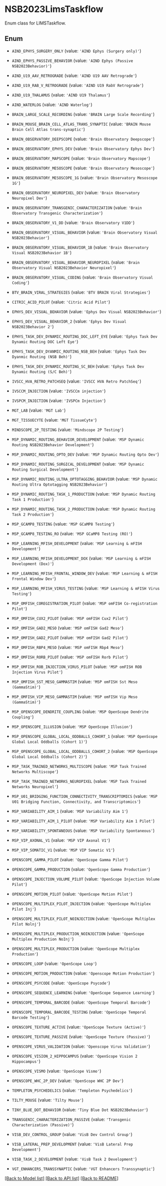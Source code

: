 # NSB2023LimsTaskflow

Enum class for LIMSTaskflow.

## Enum

* `AIND_EPHYS_SURGERY_ONLY` (value: `'AIND Ephys (Surgery only)'`)

* `AIND_EPHYS_PASSIVE_BEHAVIOR` (value: `'AIND Ephys (Passive NSB2023Behavior)'`)

* `AIND_U19_AAV_RETROGRADE` (value: `'AIND U19 AAV Retrograde'`)

* `AIND_U19_RAB_V_RETROGRADE` (value: `'AIND U19 RabV Retrograde'`)

* `AIND_U19_THALAMUS` (value: `'AIND U19 Thalamus'`)

* `AIND_WATERLOG` (value: `'AIND Waterlog'`)

* `BRAIN_LARGE_SCALE_RECORDING` (value: `'BRAIN Large Scale Recording'`)

* `BRAIN_MOUSE_BRAIN_CELL_ATLAS_TRANS_SYNAPTIC` (value: `'BRAIN Mouse Brain Cell Atlas trans-synaptic'`)

* `BRAIN_OBSERVATORY_DEEPSCOPE` (value: `'Brain Observatory Deepscope'`)

* `BRAIN_OBSERVATORY_EPHYS_DEV` (value: `'Brain Observatory Ephys Dev'`)

* `BRAIN_OBSERVATORY_MAPSCOPE` (value: `'Brain Observatory Mapscope'`)

* `BRAIN_OBSERVATORY_MESOSCOPE` (value: `'Brain Observatory Mesoscope'`)

* `BRAIN_OBSERVATORY_MESOSCOPE_1G` (value: `'Brain Observatory Mesoscope 1G'`)

* `BRAIN_OBSERVATORY_NEUROPIXEL_DEV` (value: `'Brain Observatory Neuropixel Dev'`)

* `BRAIN_OBSERVATORY_TRANSGENIC_CHARACTERIZATION` (value: `'Brain Observatory Transgenic Characterization'`)

* `BRAIN_OBSERVATORY_V1_DD` (value: `'Brain Observatory V1DD'`)

* `BRAIN_OBSERVATORY_VISUAL_BEHAVIOR` (value: `'Brain Observatory Visual NSB2023Behavior'`)

* `BRAIN_OBSERVATORY_VISUAL_BEHAVIOR_1B` (value: `'Brain Observatory Visual NSB2023Behavior 1B'`)

* `BRAIN_OBSERVATORY_VISUAL_BEHAVIOR_NEUROPIXEL` (value: `'Brain Observatory Visual NSB2023Behavior Neuropixel'`)

* `BRAIN_OBSERVATORY_VISUAL_CODING` (value: `'Brain Observatory Visual Coding'`)

* `BTV_BRAIN_VIRAL_STRATEGIES` (value: `'BTV BRAIN Viral Strategies'`)

* `CITRIC_ACID_PILOT` (value: `'Citric Acid Pilot'`)

* `EPHYS_DEV_VISUAL_BEHAVIOR` (value: `'Ephys Dev Visual NSB2023Behavior'`)

* `EPHYS_DEV_VISUAL_BEHAVIOR_2` (value: `'Ephys Dev Visual NSB2023Behavior 2'`)

* `EPHYS_TASK_DEV_DYNAMIC_ROUTING_DOC_LEFT_EYE` (value: `'Ephys Task Dev Dynamic Routing DOC Left Eye'`)

* `EPHYS_TASK_DEV_DYANMIC_ROUTING_NSB_BEH` (value: `'Ephys Task Dev Dyanmic Routing (NSB Beh)'`)

* `EPHYS_TASK_DEV_DYNAMIC_ROUTING_SC_BEH` (value: `'Ephys Task Dev Dynamic Routing (S/C Beh)'`)

* `IVSCC_HVA_RETRO_PATCHSEQ` (value: `'IVSCC HVA Retro PatchSeq'`)

* `IVSCCM_INJECTION` (value: `'IVSCCm injection'`)

* `IVSPCM_INJECTION` (value: `'IVSPCm Injection'`)

* `MGT_LAB` (value: `'MGT Lab'`)

* `MGT_TISSUECYTE` (value: `'MGT TissueCyte'`)

* `MINDSCOPE_2P_TESTING` (value: `'Mindscope 2P Testing'`)

* `MSP_DYNAMIC_ROUTING_BEHAVIOR_DEVELOPMENT` (value: `'MSP Dynamic Routing NSB2023Behavior Development'`)

* `MSP_DYNAMIC_ROUTING_OPTO_DEV` (value: `'MSP Dynamic Routing Opto Dev'`)

* `MSP_DYNAMIC_ROUTING_SURGICAL_DEVELOPMENT` (value: `'MSP Dynamic Routing Surgical Development'`)

* `MSP_DYNAMIC_ROUTING_ULTRA_OPTOTAGGING_BEHAVIOR` (value: `'MSP Dynamic Routing Ultra Optotagging NSB2023Behavior'`)

* `MSP_DYNAMIC_ROUTING_TASK_1_PRODUCTION` (value: `'MSP Dynamic Routing Task 1 Production'`)

* `MSP_DYNAMIC_ROUTING_TASK_2_PRODUCTION` (value: `'MSP Dynamic Routing Task 2 Production'`)

* `MSP_GCAMP8_TESTING` (value: `'MSP GCaMP8 Testing'`)

* `MSP_GCAMP8_TESTING_RO` (value: `'MSP GCaMP8 Testing (RO)'`)

* `MSP_LEARNING_MFISH_DEVELOPMENT` (value: `'MSP Learning & mFISH Development'`)

* `MSP_LEARNING_MFISH_DEVELOPMENT_DOX` (value: `'MSP Learning & mFISH Development (Dox)'`)

* `MSP_LEARNING_MFISH_FRONTAL_WINDOW_DEV` (value: `'MSP Learning & mFISH Frontal Window Dev'`)

* `MSP_LEARNING_MFISH_VIRUS_TESTING` (value: `'MSP Learning & mFISH Virus Testing'`)

* `MSP_OMFISH_COREGISTRATION_PILOT` (value: `'MSP omFISH Co-registration Pilot'`)

* `MSP_OMFISH_CUX2_PILOT` (value: `'MSP omFISH Cux2 Pilot'`)

* `MSP_OMFISH_GAD2_MESO` (value: `'MSP omFISH Gad2 Meso'`)

* `MSP_OMFISH_GAD2_PILOT` (value: `'MSP omFISH Gad2 Pilot'`)

* `MSP_OMFISH_RBP4_MESO` (value: `'MSP omFISH Rbp4 Meso'`)

* `MSP_OMFISH_RORB_PILOT` (value: `'MSP omFISH Rorb Pilot'`)

* `MSP_OMFISH_ROB_INJECTION_VIRUS_PILOT` (value: `'MSP omFISH ROB Injection Virus Pilot'`)

* `MSP_OMFISH_SST_MESO_GAMMASTIM` (value: `'MSP omFISH Sst Meso (GammaStim)'`)

* `MSP_OMFISH_VIP_MESO_GAMMASTIM` (value: `'MSP omFISH Vip Meso (GammaStim)'`)

* `MSP_OPENSCOPE_DENDRITE_COUPLING` (value: `'MSP OpenScope Dendrite Coupling'`)

* `MSP_OPENSCOPE_ILLUSION` (value: `'MSP OpenScope Illusion'`)

* `MSP_OPENSCOPE_GLOBAL_LOCAL_ODDBALLS_COHORT_1` (value: `'MSP OpenScope Global Local Oddballs (Cohort 1)'`)

* `MSP_OPENSCOPE_GLOBAL_LOCAL_ODDBALLS_COHORT_2` (value: `'MSP OpenScope Global Local Oddballs (Cohort 2)'`)

* `MSP_TASK_TRAINED_NETWORKS_MULTISCOPE` (value: `'MSP Task Trained Networks Multiscope'`)

* `MSP_TASK_TRAINED_NETWORKS_NEUROPIXEL` (value: `'MSP Task Trained Networks Neuropixel'`)

* `MSP_U01_BRIDGING_FUNCTION_CONNECTIVITY_TRANSCRIPTOMICS` (value: `'MSP U01 Bridging Function, Connectivity, and Transcriptomics'`)

* `MSP_VARIABILITY_AIM_1` (value: `'MSP Variability Aim 1'`)

* `MSP_VARIABILITY_AIM_1_PILOT` (value: `'MSP Variability Aim 1 Pilot'`)

* `MSP_VARIABILITY_SPONTANEOUS` (value: `'MSP Variability Spontaneous'`)

* `MSP_VIP_AXONAL_V1` (value: `'MSP VIP Axonal V1'`)

* `MSP_VIP_SOMATIC_V1` (value: `'MSP VIP Somatic V1'`)

* `OPENSCOPE_GAMMA_PILOT` (value: `'OpenScope Gamma Pilot'`)

* `OPENSCOPE_GAMMA_PRODUCTION` (value: `'OpenScope Gamma Production'`)

* `OPENSCOPE_INJECTION_VOLUME_PILOT` (value: `'OpenScope Injection Volume Pilot'`)

* `OPENSCOPE_MOTION_PILOT` (value: `'OpenScope Motion Pilot'`)

* `OPENSCOPE_MULTIPLEX_PILOT_INJECTION` (value: `'OpenScope Multiplex Pilot Inj'`)

* `OPENSCOPE_MULTIPLEX_PILOT_NOINJECTION` (value: `'OpenScope Multiplex Pilot Nolnj'`)

* `OPENSCOPE_MULTIPLEX_PRODUCTION_NOINJECTION` (value: `'OpenScope Multiplex Production NoInj'`)

* `OPENSCOPE_MULTIPLEX_PRODUCTION` (value: `'OpenScope Multiplex Production'`)

* `OPENSCOPE_LOOP` (value: `'OpenScope Loop'`)

* `OPENSCOPE_MOTION_PRODUCTION` (value: `'Openscope Motion Production'`)

* `OPENSCOPE_PSYCODE` (value: `'OpenScope Psycode'`)

* `OPENSCOPE_SEQUENCE_LEARNING` (value: `'OpenScope Sequence Learning'`)

* `OPENSCOPE_TEMPORAL_BARCODE` (value: `'OpenScope Temporal Barcode'`)

* `OPENSCOPE_TEMPORAL_BARCODE_TESTING` (value: `'OpenScope Temporal Barcode Testing'`)

* `OPENSCOPE_TEXTURE_ACTIVE` (value: `'OpenScope Texture (Active)'`)

* `OPENSCOPE_TEXTURE_PASSIVE` (value: `'OpenScope Texture (Passive)'`)

* `OPENSCOPE_VIRUS_VALIDATION` (value: `'Openscope Virus Validation'`)

* `OPENSCOPE_VISION_2_HIPPOCAMPUS` (value: `'OpenScope Vision 2 Hippocampus'`)

* `OPENSCOPE_VISMO` (value: `'OpenScope Vismo'`)

* `OPENSCOPE_WHC_2P_DEV` (value: `'OpenScope WHC 2P Dev'`)

* `TEMPLETON_PSYCHEDELICS` (value: `'Templeton Psychedelics'`)

* `TILTY_MOUSE` (value: `'Tilty Mouse'`)

* `TINY_BLUE_DOT_BEHAVIOR` (value: `'Tiny Blue Dot NSB2023Behavior'`)

* `TRANSGENIC_CHARACTERIZATION_PASSIVE` (value: `'Transgenic Characterization (Passive)'`)

* `VISB_DEV_CONTROL_GROUP` (value: `'VisB Dev Control Group'`)

* `VISB_LATERAL_PREP_DEVELOPMENT` (value: `'VisB Lateral Prep Development'`)

* `VISB_TASK_2_DEVELOPMENT` (value: `'VisB Task 2 Development'`)

* `VGT_ENHANCERS_TRANSSYNAPTIC` (value: `'VGT Enhancers Transsynaptic'`)

[[Back to Model list]](../README.md#documentation-for-models) [[Back to API list]](../README.md#documentation-for-api-endpoints) [[Back to README]](../README.md)


